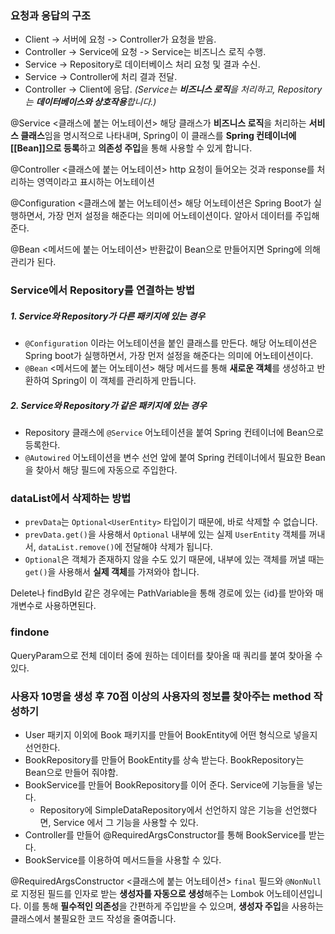 ### 요청과 응답의 구조
- Client -> 서버에 요청 -> Controller가 요청을 받음.
- Controller -> Service에 요청 -> Service는 비즈니스 로직 수행.
- Service -> Repository로 데이터베이스 처리 요청 및 결과 수신.
- Service -> Controller에 처리 결과 전달.
- Controller -> Client에 응답.
*(Service는 **비즈니스 로직**을 처리하고, Repository는 **데이터베이스와 상호작용**합니다.)*


@Service
	<클래스에 붙는 어노테이션>
	해당 클래스가 **비즈니스 로직**을 처리하는 **서비스 클래스**임을 명시적으로 나타내며, Spring이 이 클래스를 **Spring 컨테이너에 [[Bean]]으로 등록**하고 **의존성 주입**을 통해 사용할 수 있게 합니다.


@Controller
	<클래스에 붙는 어노테이션>
	http 요청이 들어오는 것과 response를 처리하는 영역이라고 표시하는 어노테이션


@Configuration
	<클래스에 붙는 어노테이션>
	해당 어노테이션은 Spring Boot가 실행하면서, 가장 먼저 설정을 해준다는 의미에 어노테이션이다.
	알아서 데이터를 주입해준다.

@Bean
	<메서드에 붙는 어노테이션>
	반환값이 Bean으로 만들어지면 Spring에 의해 관리가 된다.






### Service에서 Repository를 연결하는 방법
##### 1. Service와 Repository가 다른 패키지에 있는 경우
- `@Configuration` 이라는 어노테이션을 붙인 클래스를 만든다. 해당 어노테이션은 Spring boot가 실행하면서, 가장 먼저 설정을 해준다는 의미에 어노테이션이다.
- `@Bean` <메서드에 붙는 어노테이션> 해당 메서드를 통해 **새로운 객체**를 생성하고 반환하여 Spring이 이 객체를 관리하게 만듭니다.

##### 2. Service와 Repository가 같은 패키지에 있는 경우
- Repository 클래스에 `@Service` 어노테이션을 붙여 Spring 컨테이너에 Bean으로 등록한다.
- `@Autowired` 어노테이션을 변수 선언 앞에 붙여 Spring 컨테이너에서 필요한 Bean을 찾아서 해당 필드에 자동으로 주입한다.




### dataList에서 삭제하는 방법
- `prevData`는 `Optional<UserEntity>` 타입이기 때문에, 바로 삭제할 수 없습니다.
- `prevData.get()`을 사용해서 `Optional` 내부에 있는 실제 `UserEntity` 객체를 꺼내서, `dataList.remove()`에 전달해야 삭제가 됩니다.
- `Optional`은 객체가 존재하지 않을 수도 있기 때문에, 내부에 있는 객체를 꺼낼 때는 `get()`을 사용해서 **실제 객체**를 가져와야 합니다.



Delete나 findById 같은 경우에는 PathVariable을 통해 경로에 있는 {id}를 받아와 매개변수로 사용하면된다.


### findone
QueryParam으로 전체 데이터 중에 원하는 데이터를 찾아올 때 쿼리를 붙여 찾아올 수 있다.



### 사용자 10명을 생성 후 70점 이상의 사용자의 정보를 찾아주는 method 작성하기
- User 패키지 이외에 Book 패키지를 만들어 BookEntity에 어떤 형식으로 넣을지 선언한다.
- BookRepository를 만들어 BookEntity를 상속 받는다. BookRepository는 Bean으로 만들어 줘야함.
- BookService를 만들어 BookRepository를 이어 준다. Service에 기능들을 넣는다.
	- Repository에 SimpleDataRepository에서 선언하지 않은 기능을 선언했다면, Service 에서 그 기능을 사용할 수 있다.
- Controller를 만들어 @RequiredArgsConstructor를 통해 BookService를 받는다.
- BookService를 이용하여 메서드들을 사용할 수 있다.


@RequiredArgsConstructor
	<클래스에 붙는 어노테이션>
	`final` 필드와 `@NonNull`로 지정된 필드를 인자로 받는 **생성자를 자동으로 생성**해주는 Lombok 어노테이션입니다.
	이를 통해 **필수적인 의존성**을 간편하게 주입받을 수 있으며, **생성자 주입**을 사용하는 클래스에서 불필요한 코드 작성을 줄여줍니다.




